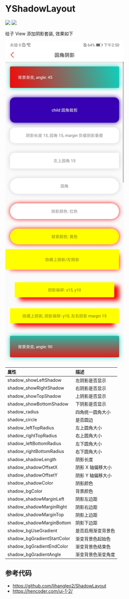 # YShadowLayout

[![](https://jitpack.io/v/YpwCode/YShadowLayout.svg)](https://jitpack.io/#YpwCode/YShadowLayout) [![](https://jitci.com/gh/YpwCode/YShadowLayout/svg)](https://jitci.com/gh/YpwCode/YShadowLayout)

给子 View 添加阴影套装, 效果如下

![ShadowLayout](./image/ShadowLayout.jpg)

| 属性 | 描述 |
| :-- | :-- |
| shadow_showLeftShadow | 左阴影是否显示 |
| shadow_showRightShadow | 右阴影是否显示 |
| shadow_showTopShadow | 上阴影是否显示 |
| shadow_showBottomShadow | 下阴影是否显示 |
| shadow_radius | 四角统一圆角大小 |
| shadow_circle | 是否圆边 |
| shadow_leftTopRadius | 左上圆角大小 |
| shadow_rightTopRadius | 右上圆角大小 |
| shadow_leftBottomRadius | 左下圆角大小 |
| shadow_rightBottomRadius | 右下圆角大小 |
| shadow_shadowLength | 阴影长度 |
| shadow_shadowOffsetX | 阴影 X 轴偏移大小 |
| shadow_shadowOffsetY | 阴影 Y 轴偏移大小 |
| shadow_shadowColor | 阴影颜色 |
| shadow_bgColor | 背景颜色 |
| shadow_shadowMarginLeft | 阴影左边距 |
| shadow_shadowMarginRight | 阴影右边距 |
| shadow_shadowMarginTop | 阴影上边距 |
| shadow_shadowMarginBottom | 阴影下边距 |
| shadow_bgUseGradient | 是否启用渐变背景色 |
| shadow_bgGradientStartColor | 渐变背景色起始色 |
| shadow_bgGradientEndColor | 渐变背景色结束色 |
| shadow_bgGradientAngle | 渐变背景色渐变角度 |

## 参考代码
- https://github.com/lihangleo2/ShadowLayout
- https://hencoder.com/ui-1-2/